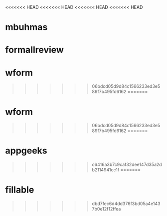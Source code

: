 <<<<<<< HEAD
<<<<<<< HEAD
<<<<<<< HEAD
<<<<<<< HEAD
# mbuhmas
formallreview
=======
# wform
>>>>>>> 06bdcd05d9d84c1566233ed3e589f7b495fd6162
=======
# wform
>>>>>>> 06bdcd05d9d84c1566233ed3e589f7b495fd6162
=======
# appgeeks
>>>>>>> c6416a3b7c9caf32dee147d35a2db2114941cc1f
=======
# fillable
>>>>>>> dbd7fec6d4dd376f3bd05a4e1437b0e12f12ffea
